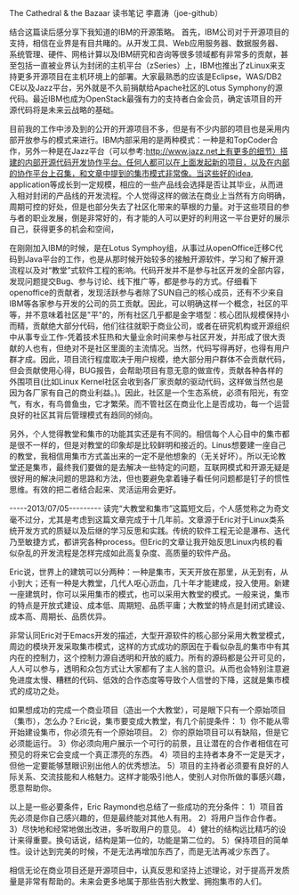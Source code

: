 The Cathedral & the Bazaar
读书笔记
李嘉涛（joe-github）

结合这篇读后感分享下我知道的IBM的开源策略。
首先，IBM公司对于开源项目的支持，相信在业界是有目共睹的。从开发工具、Web应用服务器、数据服务器、系统管理、硬件、网格计算以及IBM研究和咨询等很多领域都有非常多的贡献，甚至包括一直被业界认为封闭的主机平台（zSeries）上，IBM也推出了zLinux来支持更多开源项目在主机环境上的部署。大家最熟悉的应该是Eclipse，WAS/DB2 CE以及Jazz平台，另外就是不久前捐献给Apache社区的Lotus Symphony的源代码。最近IBM也成为OpenStack最强有力的支持者白金会员，确定该项目的开源代码将是未来云战略的基础。

目前我的工作中涉及到的公开的开源项目不多，但是有不少内部的项目也是采用内部开放参与的模式来进行。IBM内部采用的是两种模式：一种是和TopCoder合作，另外一种是在Jazz平台（可以参考:http://www.jazz.net上有更多的细节）搭建的内部开源代码开发协作平台。任何人都可以在上面发起新的项目，以及在内部的协作平台上召集，和文章中提到的集市模式非常像。当这些好的idea, application等成长到一定规模，相应的一些产品线会选择是否让其毕业，从而进入相对封闭的产品线的开发流程。个人觉得这样的做法在商业上当然有方向明确，周期可控的好处，但是也部分失去了社区化带来的草根的力量。对于这些项目的参与者的职业发展，倒是非常好的，有才能的人可以更好的利用这一平台更好的展示自己，获得更多的机会和空间，

在刚刚加入IBM的时候，是在Lotus Symphoy组，从事过从openOffice迁移C代码到Java平台的工作，也是从那时候开始较多的接触开源软件，学习和了解开源流程以及对“教堂”式软件工程的影响。代码开发并不是参与社区开发的全部内容，发现问题提交Bug、参与讨论、线下推广等，都是参与的方式。仔细看下openoffice的贡献者，发现活跃参与者除了SUN自己的核心成员，还有不少来自IBM等各家参与开发的公司的员工贡献。因此，可以明确这样一个概念，社区的平等，并不意味着社区是"平"的，所有社区几乎都是金字塔型：核心团队规模保持小而精，贡献绝大部分代码，他们往往就职于商业公司，或者在研究机构或开源组织中从事专业工作-凭着技术狂热和大量业余时间来参与社区开发，并形成了很大贡献的人也有，但绝对不是社区里面的主流情况。当然，代码写得再好，也得有用户群才成。因此，项目流行程度取决于用户规模，绝大部分用户群体不会贡献代码，但会贡献使用心得，BUG报告，会帮助项目有意无意的做宣传，贡献各种各样的外围项目(比如Linux Kernel社区会收到各厂家贡献的驱动代码，这样做当然也是因为各厂家有自己的商业利益。)。因此，社区是一个生态系统，必须有阳光，有空气，有水，有鸟兽鱼虫，它才繁荣。而不管社区在商业化上是否成功，每一个运营良好的社区其背后管理模式有趋同的倾向。

另外，个人觉得教堂和集市的功能其实还是有不同的。相信每个人心目中的集市都是很不一样的，但是对教堂的印象却是比较鲜明和接近的。Linus想要建一座自己的教堂，我相信用集市方式盖出来的一定不是他想象的（无关好坏）。所以无论教堂还是集市，最终我们要做的是去解决一些特定的问题，互联网模式和开源无疑是很好用的解决问题的思路和方法，但也要避免拿着锤子看任何问题都是钉子的惯性思维。有效的把二者结合起来、灵活运用会更好。

-----2013/07/05---------
读完“大教堂和集市”这篇短文后，个人感觉称之为奇文毫不过分，尤其是考虑到这篇文章完成于十几年前。文章源于Eric对于Linux类系统开发方式的质疑以及后继的学习反思和实践。传统的软件工程无论是瀑布、迭代乃至敏捷方式，都讲究各种process。但Eric的文章让我开始反思Linux内核的看似杂乱的开发流程是怎样完成如此高复杂度、高质量的软件产品。

Eric说，世界上的建筑可以分两种：一种是集市，天天开放在那里，从无到有，从小到大；还有一种是大教堂，几代人呕心沥血，几十年才能建成，投入使用。新建一座建筑时，你可以采用集市的模式，也可以采用大教堂的模式。一般来说，集市的特点是开放式建设、成本低、周期短、品质平庸；大教堂的特点是封闭式建设、成本高、周期长、品质优异。

非常认同Eric对于Emacs开发的描述，大型开源软件的核心部分采用大教堂模式，周边的模块开发采取集市模式，这样的方式成功的原因在于看似杂乱的集市中有其内在的控制力，这个控制力源自透明和开放的威力。所有的源码都是公开可见的，人人可以参与，透明和众包方式让大家都有了主人翁的意识。从而也会特别注意避免进度太慢、糟糕的代码、低效的合作态度等导致个人信誉的下降，这就是集市模式的成功之处。 

如果想成功的完成一个商业项目（造出一个大教堂），可是眼下只有一个原始项目（集市），怎么办？Eric说，集市要变成大教堂，有几个前提条件：
1）你不能从零开始建设集市，你必须先有一个原始项目。
2）你的原始项目可以有缺陷，但是它必须能运行。
3）你必须向用户展示一个可行的前景，且让潜在的合作者相信在可预见的将来它会变成一个真正漂亮的东西。
4）项目的主持者本身不一定是天才，但他一定要能够慧眼识别出他人的优秀想法。
5）项目的主持者必须要有良好的人际关系、交流技能和人格魅力。这样才能吸引他人，使别人对你所做的事感兴趣，愿意帮助你。

以上是一些必要条件，Eric Raymond也总结了一些成功的充分条件：
1）项目首先必须是你自己感兴趣的，但是最终能对其他人有用。
2）将用户当作合作者。
3）尽快地和经常地做出改进，多听取用户的意见。
4）健壮的结构远比精巧的设计来得重要。换句话说，结构是第一位的，功能是第二位的。
5）保持项目的简单性。设计达到完美的时候，不是无法再增加东西了，而是无法再减少东西了。

相信无论在商业项目还是开源项目中，认真反思和坚持上述理论，对于提高开发质量是非常有帮助的。未来会更多地属于那些告别大教堂、拥抱集市的人们。
